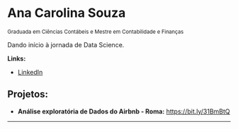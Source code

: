 

# Ana Carolina Souza
<sub>Graduada em Ciências Contábeis e Mestre em Contabilidade e Finanças</sub>

Dando início à jornada de Data Science.

**Links:**
* [LinkedIn](https://www.linkedin.com/in/ana-carolina-souza-96a319b0/)



## Projetos:

* **Análise exploratória de Dados do Airbnb - Roma:** https://bit.ly/31BmBtQ

------

